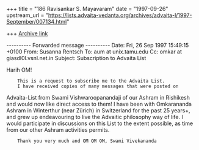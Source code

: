 +++
title = "186 Ravisankar S. Mayavaram"
date = "1997-09-26"
upstream_url = "https://lists.advaita-vedanta.org/archives/advaita-l/1997-September/007134.html"

+++
[Archive link](https://lists.advaita-vedanta.org/archives/advaita-l/1997-September/007134.html)

---------- Forwarded message ----------
Date: Fri, 26 Sep 1997 15:49:15 +0100
From: Susanna Rentsch <SRentsch at swissonline.ch>
To: aum at unix.tamu.edu
Cc: omkar at giasdl0l.vsnl.net.in
Subject: Subscription to Advaita List

Harih OM!

        This is a request to subscribe me to the Advaita List.
        I have received copies of many messages that were posted on
Advaita-List from Swami Vishwaroopanandaji of our Ashram in Rishikesh
and would now like direct access to them!
        I have been with Omkarananda Ashram in Winterthur (near Zürich) in
Switzerland for the past 25 years+, and grew up endeavouring to live the
Advaitic philosophy way of life. I would participate in discussions on
this List to the extent possible, as time from our other Ashram
activities permits.

        Thank you very much and OM OM OM, Swami Vivekananda

